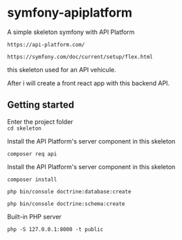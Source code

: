 # symfony-apiplatform
A simple skeleton symfony with API Platform

`https://api-platform.com/`

`https://symfony.com/doc/current/setup/flex.html`

this skeleton used for an API vehicule. 

After i will create a front react app with this backend API.

## Getting started

Enter the project folder   
`cd skeleton`

 Install the API Platform's server component in this skeleton
 
`composer req api`

Install the API Platform's server component in this skeleton  

`composer install`

`php bin/console doctrine:database:create` 

`php bin/console doctrine:schema:create`

Built-in PHP server

`php -S 127.0.0.1:8000 -t public`
